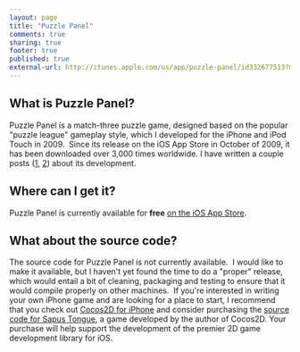 ```yaml
---
layout: page
title: "Puzzle Panel"
comments: true
sharing: true
footer: true
published: true
external-url: http://itunes.apple.com/us/app/puzzle-panel/id332677513?mt=8
---
```

## What is Puzzle Panel?
Puzzle Panel is a match-three puzzle game, designed based on the popular "puzzle
league" gameplay style, which I developed for the iPhone and iPod
Touch in 2009.  Since its release on the iOS App Store in October of 2009, it
has been downloaded over 3,000 times worldwide. I have written a
couple posts ([1](/entry/2010/05/30/puzzle-panel-retrospective-part-i/),
[2](/entry/2010/07/13/puzzle-panel-postmortem-the-good-framework/)) about its
development.

## Where can I get it?
Puzzle Panel is currently available for **free**
[on the iOS App Store](https://itunes.apple.com/us/app/puzzle-panel/id332677513).

## What about the source code?
The source code for Puzzle Panel is not currently available.  I would like to
make it available, but I haven't yet found the time to do a "proper" release,
which would entail a bit of cleaning, packaging and testing to ensure that it
would compile properly on other machines.  If you're interested in writing your
own iPhone game and are looking for a place to start, I recommend that you check
out [Cocos2D for iPhone](http://www.cocos2d-iphone.org/) and consider purchasing
the
[source code for Sapus Tongue](/entry/2010/07/13/puzzle-panel-postmortem-the-good-framework/),
a game developed by the author of Cocos2D. Your purchase will help support the
development of the premier 2D game development library for iOS.
